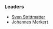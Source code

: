 ### Leaders
* [Sven Strittmatter](mailto:sven.strittmatter@owasp.org)
* [Johannes Merkert](mailto:johannes.merkert@owasp.org)
